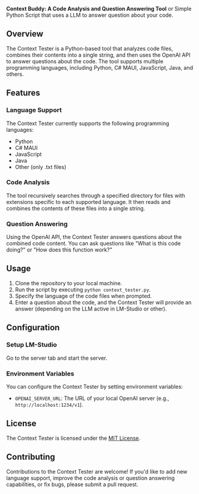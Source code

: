 **Context Buddy: A Code Analysis and Question Answering Tool** or Simple Python Script that uses a LLM to answer question about your code.

**Overview**
-----------

The Context Tester is a Python-based tool that analyzes code files, combines their contents into a single string, and then uses the OpenAI API to answer questions about the code. The tool supports multiple programming languages, including Python, C# MAUI, JavaScript, Java, and others.

**Features**
-------------

### Language Support

The Context Tester currently supports the following programming languages:

*   Python
*   C# MAUI
*   JavaScript
*   Java
*   Other (only .txt files)

### Code Analysis

The tool recursively searches through a specified directory for files with extensions specific to each supported language. It then reads and combines the contents of these files into a single string.

### Question Answering

Using the OpenAI API, the Context Tester answers questions about the combined code content. You can ask questions like "What is this code doing?" or "How does this function work?"

**Usage**
---------

1.  Clone the repository to your local machine.
2.  Run the script by executing `python context_tester.py`.
3.  Specify the language of the code files when prompted.
4.  Enter a question about the code, and the Context Tester will provide an answer (depending on the LLM active in LM-Studio or other).

**Configuration**
--------------

### Setup LM-Studio

Go to the server tab and start the server.

### Environment Variables

You can configure the Context Tester by setting environment variables:

*   `OPENAI_SERVER_URL`: The URL of your local OpenAI server (e.g., `http://localhost:1234/v1`).

**License**
---------

The Context Tester is licensed under the [MIT License](LICENSE).

**Contributing**
-------------

Contributions to the Context Tester are welcome! If you'd like to add new language support, improve the code analysis or question answering capabilities, or fix bugs, please submit a pull request.
